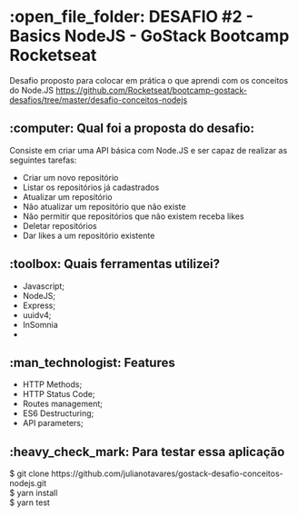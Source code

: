 <h1>:open_file_folder: DESAFIO #2 - Basics NodeJS - GoStack Bootcamp Rocketseat</h1>

Desafio proposto para colocar em prática o que aprendi com os conceitos do Node.JS
 https://github.com/Rocketseat/bootcamp-gostack-desafios/tree/master/desafio-conceitos-nodejs

<h2>:computer: Qual foi a proposta do desafio:</h2>
Consiste em criar uma API básica com Node.JS e ser capaz de realizar as seguintes tarefas:
<ul>
<li>Criar um novo repositório</li>
<li>Listar os repositórios já cadastrados</li>
<li>Atualizar um repositório</li>
<li>Não atualizar um repositório que não existe</li>
<li>Não permitir que repositórios que não existem receba likes</li>
<li>Deletar repositórios</li>
<li>Dar likes a um repositório existente</li>
</ul>


<h2>:toolbox: Quais ferramentas utilizei?</h2>
<ul>
<li>Javascript;</li>
<li>NodeJS;</li>
<li>Express;</li>
<li>uuidv4;</li>
<li>InSomnia<li>
</ul>
<small></small>

<h2>:man_technologist: Features</h2>
<ul>
<li>HTTP Methods;</li>
<li>HTTP Status Code;</li>
<li>Routes management;</li>
<li>ES6 Destructuring;</li>
<li>API parameters;</li>
</ul>

<h2>:heavy_check_mark: Para testar essa aplicação</h2>
$ git clone https://github.com/julianotavares/gostack-desafio-conceitos-nodejs.git
<br>
$ yarn install
<br>
$ yarn test
<br>